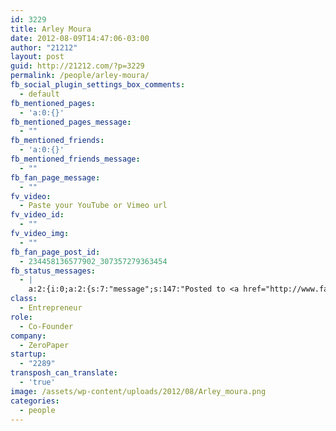 ```yaml
---
id: 3229
title: Arley Moura
date: 2012-08-09T14:47:06-03:00
author: "21212"
layout: post
guid: http://21212.com/?p=3229
permalink: /people/arley-moura/
fb_social_plugin_settings_box_comments:
  - default
fb_mentioned_pages:
  - 'a:0:{}'
fb_mentioned_pages_message:
  - ""
fb_mentioned_friends:
  - 'a:0:{}'
fb_mentioned_friends_message:
  - ""
fb_fan_page_message:
  - ""
fv_video:
  - Paste your YouTube or Vimeo url
fv_video_id:
  - ""
fv_video_img:
  - ""
fb_fan_page_post_id:
  - 234458136577902_307357279363454
fb_status_messages:
  - |
    a:2:{i:0;a:2:{s:7:"message";s:147:"Posted to <a href="http://www.facebook.com/234458136577902/posts/307357279363454" target="_blank">21212 Digital Accelerator's Facebook Timeline</a>";s:5:"error";s:0:"";}i:1;a:2:{s:7:"message";s:286:"Failed posting to your Facebook Timeline. Error: {"message":"Object at URL 'http://21212.com/people/arley-moura/' of type 'article' is invalid because it specifies multiple 'og:url' values: http://21212.com/people/arley-moura/, http://21212.com/people/arley-moura/.","type":"Exception"}";s:5:"error";s:1:"1";}}
class:
  - Entrepreneur
role:
  - Co-Founder
company:
  - ZeroPaper
startup:
  - "2289"
transposh_can_translate:
  - 'true'
image: /assets/wp-content/uploads/2012/08/Arley_moura.png
categories:
  - people
---
```


